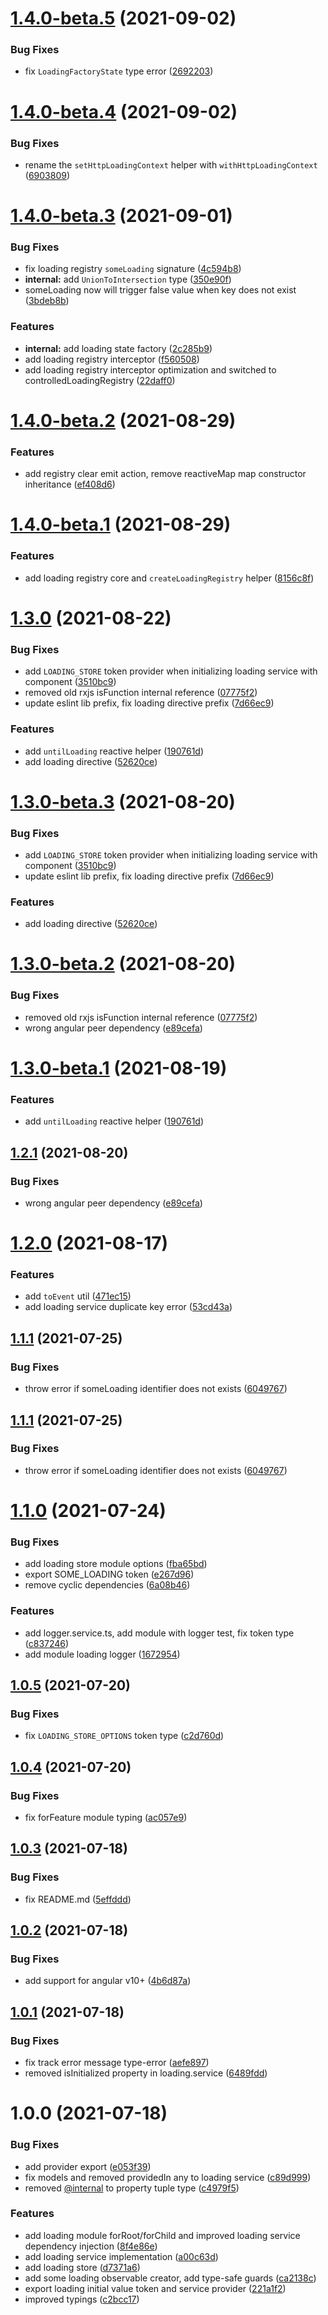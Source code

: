 # [1.4.0-beta.5](https://github.com/riccardoperra/ngx-reactive-loading/compare/v1.4.0-beta.4...v1.4.0-beta.5) (2021-09-02)


### Bug Fixes

* fix `LoadingFactoryState` type error ([2692203](https://github.com/riccardoperra/ngx-reactive-loading/commit/26922038ad643e129b33652f1fa3eb3d47f2a218))

# [1.4.0-beta.4](https://github.com/riccardoperra/ngx-reactive-loading/compare/v1.4.0-beta.3...v1.4.0-beta.4) (2021-09-02)


### Bug Fixes

* rename the `setHttpLoadingContext` helper  with `withHttpLoadingContext` ([6903809](https://github.com/riccardoperra/ngx-reactive-loading/commit/6903809188906a4c970396165ebe939c80507279))

# [1.4.0-beta.3](https://github.com/riccardoperra/ngx-reactive-loading/compare/v1.4.0-beta.2...v1.4.0-beta.3) (2021-09-01)


### Bug Fixes

* fix loading registry `someLoading` signature ([4c594b8](https://github.com/riccardoperra/ngx-reactive-loading/commit/4c594b8af19d38dfc6e7e91203af7a006923cdd0))
* **internal:** add `UnionToIntersection` type ([350e90f](https://github.com/riccardoperra/ngx-reactive-loading/commit/350e90feb80b923526b1d4d90e0ae8e6c21456b1))
* someLoading now will trigger false value when key does not exist ([3bdeb8b](https://github.com/riccardoperra/ngx-reactive-loading/commit/3bdeb8b9cdaa9e0f563808528c9d73b76de2870d))


### Features

* **internal:** add loading state factory ([2c285b9](https://github.com/riccardoperra/ngx-reactive-loading/commit/2c285b95d37098353860daec924e5017717b9b37))
* add loading registry interceptor ([f560508](https://github.com/riccardoperra/ngx-reactive-loading/commit/f56050892bb2a620c01347e89fbeac3853c0d141))
* add loading registry interceptor optimization and switched to controlledLoadingRegistry ([22daff0](https://github.com/riccardoperra/ngx-reactive-loading/commit/22daff02b1e0e4a8073ee4538c39ef12496096c6))

# [1.4.0-beta.2](https://github.com/riccardoperra/ngx-reactive-loading/compare/v1.4.0-beta.1...v1.4.0-beta.2) (2021-08-29)


### Features

* add registry clear emit action, remove reactiveMap map constructor inheritance ([ef408d6](https://github.com/riccardoperra/ngx-reactive-loading/commit/ef408d676f95e6cc9612389592ba1a6650a996b2))

# [1.4.0-beta.1](https://github.com/riccardoperra/ngx-reactive-loading/compare/v1.3.0...v1.4.0-beta.1) (2021-08-29)


### Features

* add loading registry core and `createLoadingRegistry` helper ([8156c8f](https://github.com/riccardoperra/ngx-reactive-loading/commit/8156c8f6c053b3d678f2031148e89439b3defd15))

# [1.3.0](https://github.com/riccardoperra/ngx-reactive-loading/compare/v1.2.1...v1.3.0) (2021-08-22)


### Bug Fixes

* add `LOADING_STORE` token provider when initializing loading service with component ([3510bc9](https://github.com/riccardoperra/ngx-reactive-loading/commit/3510bc91673dc8af97904e2b3db99372b5a1a1b8))
* removed old rxjs isFunction internal reference ([07775f2](https://github.com/riccardoperra/ngx-reactive-loading/commit/07775f2ccc1e21259ef5447a1a953ddba95818fe))
* update eslint lib prefix, fix loading directive prefix ([7d66ec9](https://github.com/riccardoperra/ngx-reactive-loading/commit/7d66ec958b51c04799fb8c9c4785b39ad85ecf97))


### Features

* add `untilLoading` reactive helper ([190761d](https://github.com/riccardoperra/ngx-reactive-loading/commit/190761d5f5323c5ee563807316272036b0f21092))
* add loading directive ([52620ce](https://github.com/riccardoperra/ngx-reactive-loading/commit/52620ce567445b8289aa2a61489d3ef5ed7fa854))

# [1.3.0-beta.3](https://github.com/riccardoperra/ngx-reactive-loading/compare/v1.3.0-beta.2...v1.3.0-beta.3) (2021-08-20)


### Bug Fixes

* add `LOADING_STORE` token provider when initializing loading service with component ([3510bc9](https://github.com/riccardoperra/ngx-reactive-loading/commit/3510bc91673dc8af97904e2b3db99372b5a1a1b8))
* update eslint lib prefix, fix loading directive prefix ([7d66ec9](https://github.com/riccardoperra/ngx-reactive-loading/commit/7d66ec958b51c04799fb8c9c4785b39ad85ecf97))


### Features

* add loading directive ([52620ce](https://github.com/riccardoperra/ngx-reactive-loading/commit/52620ce567445b8289aa2a61489d3ef5ed7fa854))

# [1.3.0-beta.2](https://github.com/riccardoperra/ngx-reactive-loading/compare/v1.3.0-beta.1...v1.3.0-beta.2) (2021-08-20)


### Bug Fixes

* removed old rxjs isFunction internal reference ([07775f2](https://github.com/riccardoperra/ngx-reactive-loading/commit/07775f2ccc1e21259ef5447a1a953ddba95818fe))
* wrong angular peer dependency ([e89cefa](https://github.com/riccardoperra/ngx-reactive-loading/commit/e89cefad3567fa02243c0fc9a9d70267d0ff13c9))

# [1.3.0-beta.1](https://github.com/riccardoperra/ngx-reactive-loading/compare/v1.2.0...v1.3.0-beta.1) (2021-08-19)


### Features

* add `untilLoading` reactive helper ([190761d](https://github.com/riccardoperra/ngx-reactive-loading/commit/190761d5f5323c5ee563807316272036b0f21092))

## [1.2.1](https://github.com/riccardoperra/ngx-reactive-loading/compare/v1.2.0...v1.2.1) (2021-08-20)


### Bug Fixes

* wrong angular peer dependency ([e89cefa](https://github.com/riccardoperra/ngx-reactive-loading/commit/e89cefad3567fa02243c0fc9a9d70267d0ff13c9))

# [1.2.0](https://github.com/riccardoperra/ngx-reactive-loading/compare/v1.1.1...v1.2.0) (2021-08-17)


### Features

* add `toEvent` util ([471ec15](https://github.com/riccardoperra/ngx-reactive-loading/commit/471ec15e417905395380811ebc0978146970148c))
* add loading service duplicate key error ([53cd43a](https://github.com/riccardoperra/ngx-reactive-loading/commit/53cd43a727947f866e1efdd77617915e98b61669))

## [1.1.1](https://github.com/riccardoperra/ngx-reactive-loading/compare/v1.1.0...v1.1.1) (2021-07-25)


### Bug Fixes

* throw error if someLoading identifier does not exists ([6049767](https://github.com/riccardoperra/ngx-reactive-loading/commit/60497677c55d1dc73a8bfbc684b956a3b1366409))

## [1.1.1](https://github.com/riccardoperra/ngx-loading/compare/v1.1.0...v1.1.1) (2021-07-25)


### Bug Fixes

* throw error if someLoading identifier does not exists ([6049767](https://github.com/riccardoperra/ngx-loading/commit/60497677c55d1dc73a8bfbc684b956a3b1366409))

# [1.1.0](https://github.com/riccardoperra/ngx-loading/compare/v1.0.5...v1.1.0) (2021-07-24)


### Bug Fixes

* add loading store module options ([fba65bd](https://github.com/riccardoperra/ngx-loading/commit/fba65bd6eef55f2f719b23f9af3a28d911d0e440))
* export SOME_LOADING token ([e267d96](https://github.com/riccardoperra/ngx-loading/commit/e267d9618d39aae05f1a1d26cf1833a8c3ca1fac))
* remove cyclic dependencies ([6a08b46](https://github.com/riccardoperra/ngx-loading/commit/6a08b46d6483802c3f836f39de10e10ce0dfded7))


### Features

* add logger.service.ts, add module with logger test, fix token type ([c837246](https://github.com/riccardoperra/ngx-loading/commit/c837246b6fb7cde85e4b7432a1c0f69901575301))
* add module loading logger ([1672954](https://github.com/riccardoperra/ngx-loading/commit/16729547186edd1014256045b0f824c75b721801))

## [1.0.5](https://github.com/riccardoperra/ngx-loading/compare/v1.0.4...v1.0.5) (2021-07-20)


### Bug Fixes

* fix `LOADING_STORE_OPTIONS` token type ([c2d760d](https://github.com/riccardoperra/ngx-loading/commit/c2d760daa1000088eb5ed3cf65343a8b02ff2a88))

## [1.0.4](https://github.com/riccardoperra/ngx-loading/compare/v1.0.3...v1.0.4) (2021-07-20)


### Bug Fixes

* fix forFeature module typing ([ac057e9](https://github.com/riccardoperra/ngx-loading/commit/ac057e911133068294ed542c2d7f4b4aaae59991))

## [1.0.3](https://github.com/riccardoperra/ngx-loading/compare/v1.0.2...v1.0.3) (2021-07-18)


### Bug Fixes

* fix README.md ([5effddd](https://github.com/riccardoperra/ngx-loading/commit/5effdddafaf328fd182129712229f2ee75f58182))

## [1.0.2](https://github.com/riccardoperra/ngx-loading/compare/v1.0.1...v1.0.2) (2021-07-18)


### Bug Fixes

* add support for angular v10+ ([4b6d87a](https://github.com/riccardoperra/ngx-loading/commit/4b6d87a7b7aa2739f8de0bb6655944dd3675108b))

## [1.0.1](https://github.com/riccardoperra/ngx-loading/compare/v1.0.0...v1.0.1) (2021-07-18)


### Bug Fixes

* fix track error message type-error ([aefe897](https://github.com/riccardoperra/ngx-loading/commit/aefe897dddf3f720e235be802719de1980dcad70))
* removed isInitialized property in loading.service ([6489fdd](https://github.com/riccardoperra/ngx-loading/commit/6489fdd9343706d6b0c42a0ba45ddcd13e30b3db))

# 1.0.0 (2021-07-18)


### Bug Fixes

* add provider export ([e053f39](https://github.com/riccardoperra/ngx-loading/commit/e053f396fe844c99f93e68544f4cf326dd4c3b20))
* fix models and removed providedIn any to loading service ([c89d999](https://github.com/riccardoperra/ngx-loading/commit/c89d99921d8e4e12cadc6f510e6bce2afe12594f))
* removed [@internal](https://github.com/internal) to property tuple type ([c4979f5](https://github.com/riccardoperra/ngx-loading/commit/c4979f5da0835e96d37cbe71b70f6d2837197d07))


### Features

* add loading module forRoot/forChild and improved loading service dependency injection ([8f4e86e](https://github.com/riccardoperra/ngx-loading/commit/8f4e86eef1d4bbdadd5f178947c76e8b170ce466))
* add loading service implementation ([a00c63d](https://github.com/riccardoperra/ngx-loading/commit/a00c63dddb46a57da8d1ce754427a20943669424))
* add loading store ([d7371a6](https://github.com/riccardoperra/ngx-loading/commit/d7371a611f98d01238a0df4af3f4505aba0291e4))
* add some loading observable creator, add type-safe guards ([ca2138c](https://github.com/riccardoperra/ngx-loading/commit/ca2138c1593e4c839b18f57de7cc39da15c79dac))
* export loading initial value token and service provider ([221a1f2](https://github.com/riccardoperra/ngx-loading/commit/221a1f2d83bb25e4a467c92c71e23dcbfb2447b0))
* improved typings ([c2bcc17](https://github.com/riccardoperra/ngx-loading/commit/c2bcc1717f60b7f088a0050e30bc1ced052c3999))
